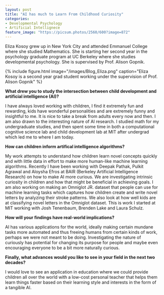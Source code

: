 ```yaml
---
layout: post
title: "AI has much to Learn From Childhood Curiosity"
categories: 
- Developmental Psychology
- Artificial Intellignece
feature_image: "https://picsum.photos/2560/600?image=872"
---
```


Eliza Kosoy grew up in New York City and attended Emmanuel College where she studied Mathematics. She is starting her second year
in the psychology graduate program at UC Berkeley where she studies developmental psychology. She is supervised by Prof. Alison Gopnik.

{% include figure.html image="/images/Blog_Eliza.png" caption="Eliza Kosoy is a second year grad student working under the supervision of Prof. Alison Gopnik" %}

**What drew you to study the intersection between child development and artificial intelligence (AI)?**

I have always loved working with children, I find it extremely fun and rewarding, kids have wonderful personalities and are extremely funny and insightful to me. It is nice to take a break from adults every now and then. I am also drawn to the interesting nature of AI research. I studied math for my undergraduate studies, and then spent some time in both a computational cognitive science lab and child development lab at MIT after undergrad which led me to where I am today. 

**How can children inform artifical intelligence algorithms?**

My work attempts to understand how children learn novel concepts quickly and with little data in effort to make more human-like machine learning algorithms. Recently I have been working with Deepak Pathak, Pulkit Agrawal and Aloysha Efros at BAIR (Berkeley Artificial Intelligence Research) on how to make AI more curious. We are investigating intrinsic curiosity in children and how that might be beneficial in achieving goals. I am also working on making an Omniglot JR. dataset that people can use for machine learning tasks which captures how children create and write novel letters by analyzing their stroke patterns. We also look at how well kids are at classifying novel letters in the Omniglot dataset. This is work I started at MIT working with Josh Tenenbaum, Brenden Lake and Laura Schulz. 

**How will your findings have real-world implications?**

AI has various applications for the world, ideally making certain mundane tasks more automated and thus freeing humans from certain kinds of work, perhaps we were not meant to be doing. Investigating the nature of curiously has potential for changing its purpose for people and maybe even encouraging everyone to be a bit more naturally curious. 

**Finally, what advances would you like to see in your field in the next two decades?**

I would love to see an application in education where we could provide children all over the world with a low-cost personal teacher that helps them learn things faster based on their learning style and interests in the form of a tangible AI.